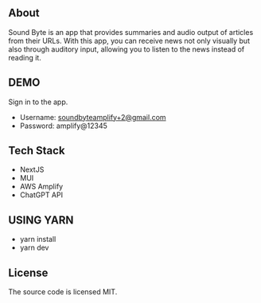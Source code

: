## About
Sound Byte is an app that provides summaries and audio output of articles from their URLs. With this app, you can receive news not only visually but also through auditory input, allowing you to listen to the news instead of reading it.

## DEMO
Sign in to the app.

- Username: soundbyteamplify+2@gmail.com
- Password: amplify@12345

## Tech Stack
- NextJS
- MUI
- AWS Amplify
- ChatGPT API

## USING YARN

- yarn install
- yarn dev

## License

The source code is licensed MIT.
